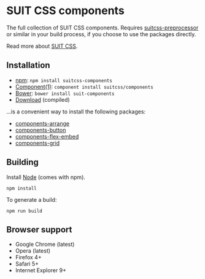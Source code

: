 # SUIT CSS components

The full collection of SUIT CSS components. Requires
[suitcss-preprocessor](https://github.com/suitcss/preprocessor) or similar in
your build process, if you choose to use the packages directly.

Read more about [SUIT CSS](https://github.com/suitcss/suit/).

## Installation

* [npm](http://npmjs.org/): `npm install suitcss-components`
* [Component(1)](http://component.io/): `component install suitcss/components`
* [Bower](http://bower.io/): `bower install suit-components`
* [Download](https://github.com/suitcss/components/releases) (compiled)

…is a convenient way to install the following packages:

* [components-arrange](https://github.com/suitcss/components-arrange/)
* [components-button](https://github.com/suitcss/components-button/)
* [components-flex-embed](https://github.com/suitcss/components-flex-embed/)
* [components-grid](https://github.com/suitcss/components-grid/)

## Building

Install [Node](http://nodejs.org) (comes with npm).

```
npm install
```

To generate a build:

```
npm run build
```

## Browser support

* Google Chrome (latest)
* Opera (latest)
* Firefox 4+
* Safari 5+
* Internet Explorer 9+

